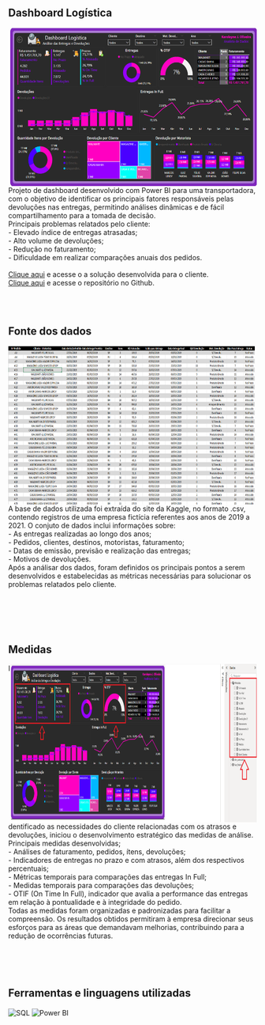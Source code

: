 ## Dashboard Logística
<img align="right" width="500" height="320" src="https://github.com/KarolayneJOliveira/Portfolio_Logistica/blob/main/Design/Dashboard%20logistica.png?raw=true">
Projeto de dashboard desenvolvido com Power BI para uma transportadora, com o objetivo de identificar os principais fatores responsáveis pelas devoluções nas entregas, permitindo análises dinâmicas e de fácil compartilhamento para a tomada de decisão.<br>
Principais problemas relatados pelo cliente:<br>
- Elevado índice de entregas atrasadas;<br>
- Alto volume de devoluções;<br>
- Redução no faturamento;<br>
- Dificuldade em realizar comparações anuais dos pedidos.<br>
<br>
<a href="" target="_blank">Clique aqui</a> e acesse o a solução desenvolvida para o cliente.
<br>
<a href="https://github.com/KarolayneJOliveira/Portfolio_Logistica" target="_blank">Clique aqui</a> e acesse o repositório no Github.

<br><br>

## Fonte dos dados 
<img align="left" width="500" height="320" src="https://github.com/KarolayneJOliveira/Portfolio_Logistica/blob/main/Design/Base%20de%20dados%20Excel.png?raw=true">
A base de dados utilizada foi extraída do site da Kaggle, no formato .csv, contendo registros de uma empresa fictícia referentes aos anos de 2019 a 2021. O conjuto de dados inclui informações sobre:<br>
- As entregas realizadas ao longo dos anos;<br>
- Pedidos, clientes, destinos, motoristas, faturamento;<br>
- Datas de emissão, previsão e realização das entregas;<br>
- Motivos de devoluções.<br>
Após  a análisar dos dados, foram definidos os principais pontos a serem desenvolvidos e estabelecidas as métricas necessárias para solucionar os problemas relatados pelo cliente. 

<br><br><br><br>

## Medidas
<img align="right" width="500" height="320" src="https://github.com/KarolayneJOliveira/Portfolio_Logistica/blob/main/Design/Medidas.png?raw=true">
Identificado as necessidades do cliente relacionadas com os atrasos e devoluções, iniciou o desenvolvimento estratégico das medidas de análise.<br>
Principais medidas desenvolvidas;<br>
 - Análises de faturamento, pedidos, ítens, devoluções;<br>
 - Indicadores de entregas no prazo e com atrasos, além dos respectivos percentuais;<br>
 - Métricas temporais para comparações das entregas In Full;<br>
 - Medidas temporais para comparações das devoluções;<br>
 - OTIF (On Time In Full), indicador que avalia a performance das entregas em relação à pontualidade e à integridade do pedido.<br>
Todas as medidas foram organizadas e padronizadas para facilitar a compreensão. Os resultados obtidos permitiram à empresa direcionar seus esforços para as áreas que demandavam melhorias, contribuindo para a redução de ocorrências futuras.


<br><br><br>

## Ferramentas e linguagens utilizadas
<div style="display: inline_block">
    <img align="center" alt="SQL" height="40" width="40" src="https://github.com/KarolayneJOliveira/Portfolio/blob/main/linguagens/sql.png?raw=true">
    <img align="center" alt="Power BI" height="40" width="40" src="https://github.com/KarolayneJOliveira/Portfolio/blob/main/linguagens/power%20bi.png?raw=true">

